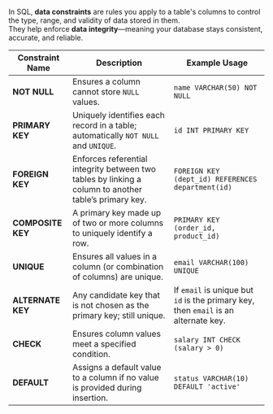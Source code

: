 
In SQL, **data constraints** are rules you apply to a table's columns to control the type, range, and validity of data stored in them.  
They help enforce **data integrity**—meaning your database stays consistent, accurate, and reliable.

|Constraint Name|Description|Example Usage|
|---|---|---|
|**NOT NULL**|Ensures a column cannot store `NULL` values.|`name VARCHAR(50) NOT NULL`|
|**PRIMARY KEY**|Uniquely identifies each record in a table; automatically `NOT NULL` and `UNIQUE`.|`id INT PRIMARY KEY`|
|**FOREIGN KEY**|Enforces referential integrity between two tables by linking a column to another table’s primary key.|`FOREIGN KEY (dept_id) REFERENCES department(id)`|
|**COMPOSITE KEY**|A primary key made up of two or more columns to uniquely identify a row.|`PRIMARY KEY (order_id, product_id)`|
|**UNIQUE**|Ensures all values in a column (or combination of columns) are unique.|`email VARCHAR(100) UNIQUE`|
|**ALTERNATE KEY**|Any candidate key that is not chosen as the primary key; still unique.|If `email` is unique but `id` is the primary key, then `email` is an alternate key.|
|**CHECK**|Ensures column values meet a specified condition.|`salary INT CHECK (salary > 0)`|
|**DEFAULT**|Assigns a default value to a column if no value is provided during insertion.|`status VARCHAR(10) DEFAULT 'active'`|


